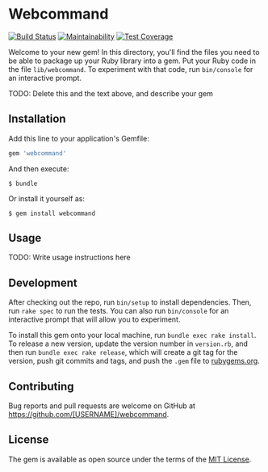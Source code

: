 # Webcommand

[![Build Status](https://travis-ci.org/catks/webcommand.svg?branch=master)](https://travis-ci.org/catks/webcommand)
[![Maintainability](https://api.codeclimate.com/v1/badges/c998fcc99367d0e26fca/maintainability)](https://codeclimate.com/github/catks/webcommand/maintainability)
[![Test Coverage](https://api.codeclimate.com/v1/badges/c998fcc99367d0e26fca/test_coverage)](https://codeclimate.com/github/catks/webcommand/test_coverage)





Welcome to your new gem! In this directory, you'll find the files you need to be able to package up your Ruby library into a gem. Put your Ruby code in the file `lib/webcommand`. To experiment with that code, run `bin/console` for an interactive prompt.

TODO: Delete this and the text above, and describe your gem

## Installation

Add this line to your application's Gemfile:

```ruby
gem 'webcommand'
```

And then execute:

    $ bundle

Or install it yourself as:

    $ gem install webcommand

## Usage

TODO: Write usage instructions here

## Development

After checking out the repo, run `bin/setup` to install dependencies. Then, run `rake spec` to run the tests. You can also run `bin/console` for an interactive prompt that will allow you to experiment.

To install this gem onto your local machine, run `bundle exec rake install`. To release a new version, update the version number in `version.rb`, and then run `bundle exec rake release`, which will create a git tag for the version, push git commits and tags, and push the `.gem` file to [rubygems.org](https://rubygems.org).

## Contributing

Bug reports and pull requests are welcome on GitHub at https://github.com/[USERNAME]/webcommand.

## License

The gem is available as open source under the terms of the [MIT License](https://opensource.org/licenses/MIT).
